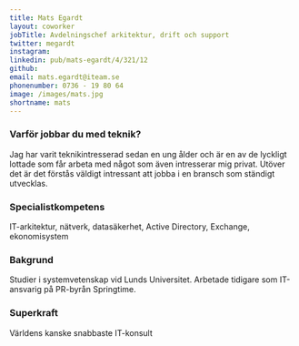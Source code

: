 ```yaml
---
title: Mats Egardt
layout: coworker
jobTitle: Avdelningschef arkitektur, drift och support
twitter: megardt
instagram: 
linkedin: pub/mats-egardt/4/321/12
github: 
email: mats.egardt@iteam.se
phonenumber: 0736 - 19 80 64
image: /images/mats.jpg
shortname: mats
---
```


### Varför jobbar du med teknik?
Jag har varit teknikintresserad sedan en ung ålder och är en av de lyckligt lottade som får arbeta med något som även intresserar mig privat. Utöver det är det förstås väldigt intressant att jobba i en bransch som ständigt utvecklas.

### Specialistkompetens
IT-arkitektur, nätverk, datasäkerhet, Active Directory, Exchange, ekonomisystem

### Bakgrund
Studier i systemvetenskap vid Lunds Universitet. Arbetade tidigare som IT-ansvarig på PR-byrån Springtime.

### Superkraft
Världens kanske snabbaste IT-konsult